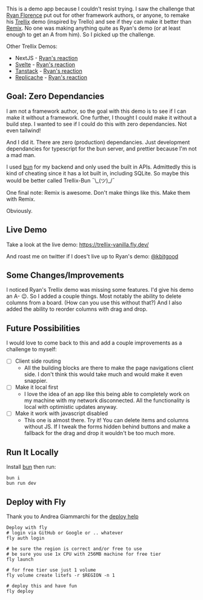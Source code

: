This is a demo app because I couldn't resist trying. I saw the challenge that [Ryan Florence](https://x.com/remix_run/status/1747711520510038035?s=20) put out for other framework authors, or anyone, to remake his [Trellix](https://github.com/remix-run/example-trellix) demo (inspired by Trello) and see if they can make it better than [Remix](https://remix.run/). No one was making anything quite as Ryan's demo (or at least enough to get an A from him). So I picked up the challenge.

Other Trellix Demos:
- NextJS - [Ryan's reaction](https://x.com/ryanflorence/status/1765179463497892117?s=20)
- [Svelte](https://github.com/Rich-Harris/sveltekit-movies-demo) - [Ryan's reaction](https://x.com/ryanflorence/status/1766124524444250124?s=20)
- [Tanstack](https://github.com/tkdodo/trellix-query) - [Ryan's reaction](https://x.com/ryanflorence/status/1767245924299071718?s=20)
- [Replicache](https://t.co/TmEO7l3mXa) - [Ryan's reaction](https://x.com/ryanflorence/status/1767656588360421454?s=20)

## Goal: Zero Dependancies

I am not a framework author, so the goal with this demo is to see if I can make it without a framework. One further, I thought I could make it without a build step. I wanted to see if I could do this with zero dependancies. Not even tailwind! 

And I did it. There are zero (production) dependancies. Just development dependancies for typescript for the bun server, and prettier because I'm not a mad man. 

I used [bun](https://bun.sh/) for my backend and only used the built in APIs. Admittedly this is kind of cheating since it has a lot built in, including SQLite. So maybe this would be better called Trellix-Bun ¯\\\_(ツ)\_/¯

One final note: Remix is awesome. Don't make things like this. Make them with Remix.

Obviously.

## Live Demo

Take a look at the live demo: https://trellix-vanilla.fly.dev/

And roast me on twitter if I does't live up to Ryan's demo: [@kbitgood](https://twitter.com/kbitgood)

## Some Changes/Improvements

I noticed Ryan's Trellix demo was missing some features. I'd give his demo an A- 😉. So I added a couple things. Most notably the ability to delete columns from a board. (How can you use this without that?) And I also added the ability to reorder columns with drag and drop.

## Future Possibilities

I would love to come back to this and add a couple improvements as a challenge to myself:

- [ ] Client side routing
   - All the building blocks are there to make the page navigations client side. I don't think this would take much and would make it even snappier. 
- [ ] Make it local first
   - I love the idea of an app like this being able to completely work on my machine with my network disconnected. All the functionality is local with optimistic updates anyway.
- [ ] Make it work with javascript disabled
   - This one is almost there. Try it! You can delete items and columns without JS. If I tweak the forms hidden behind buttons and make a fallback for the drag and drop it wouldn't be too much more.

## Run It Locally
Install [bun](https://bun.sh/docs/installation) then run:
```
bun i
bun run dev
```

## Deploy with Fly
Thank you to Andrea Giammarchi for the [deploy help](https://github.com/WebReflection/fly-bun-sqlite/tree/main)
```
Deploy with fly
# login via GitHub or Google or .. whatever
fly auth login

# be sure the region is correct and/or free to use
# be sure you use 1x CPU with 256MB machine for free tier
fly launch

# for free tier use just 1 volume
fly volume create litefs -r $REGION -n 1

# deploy this and have fun
fly deploy
```
